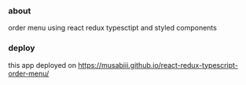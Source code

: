 ### about
order menu using react redux typesctipt and styled components

### deploy
this app deployed on
https://musabiii.github.io/react-redux-typescript-order-menu/
